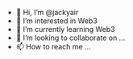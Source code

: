 - 👋 Hi, I’m @jackyair
- 👀 I’m interested in Web3
- 🌱 I’m currently learning Web3
- 💞️ I’m looking to collaborate on ...
- 📫 How to reach me ...

<!---
sjyanxin/sjyanxin is a ✨ special ✨ repository because its `README.md` (this file) appears on your GitHub profile.
You can click the Preview link to take a look at your changes.
--->

